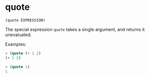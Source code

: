 # quote

`(quote EXPRESSION)`

The special expression `quote` takes a single argument, and returns it
unevaluated.

Examples:

```lisp
> (quote (+ 1 2)
(+ 1 2)

> (quote 1)
1
```
